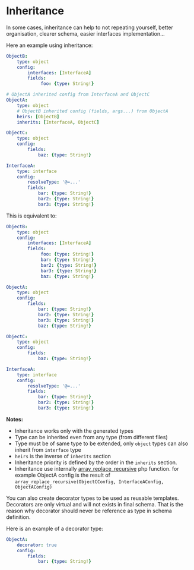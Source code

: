 Inheritance
===========

In some cases, inheritance can help to not repeating yourself, better organisation,
clearer schema, easier interfaces implementation...

Here an example using inheritance:

```yaml
ObjectB:
    type: object
    config:
        interfaces: [InterfaceA]
        fields:
             foo: {type: String!}

# ObjectA inherited config from InterfaceA and ObjectC
ObjectA:
    type: object
    # ObjectB inherited config (fields, args...) from ObjectA
    heirs: [ObjectB]
    inherits: [InterfaceA, ObjectC]

ObjectC:
    type: object
    config:
        fields:
            baz: {type: String!}

InterfaceA:
    type: interface
    config:
        resolveType: '@=...'
        fields:
            bar: {type: String!}
            bar2: {type: String!}
            bar3: {type: String!}
```

This is equivalent to:

```yaml
ObjectB:
    type: object
    config:
        interfaces: [InterfaceA]
        fields:
             foo: {type: String!}
             bar: {type: String!}
             bar2: {type: String!}
             bar3: {type: String!}
             baz: {type: String!}

ObjectA:
    type: object
    config:
        fields:
            bar: {type: String!}
            bar2: {type: String!}
            bar3: {type: String!}
            baz: {type: String!}

ObjectC:
    type: object
    config:
        fields:
            baz: {type: String!}

InterfaceA:
    type: interface
    config:
        resolveType: '@=...'
        fields:
            bar: {type: String!}
            bar2: {type: String!}
            bar3: {type: String!}
```

**Notes:**
 * Inheritance works only with the generated types
 * Type can be inherited even from any type (from different files)
  * Type must be of same type to be extended, only `object` types can also inherit from
    `interface` type
 * `heirs` is the inverse of `inherits` section
 * Inheritance priority is defined by the order in the `inherits` section.
 * Inheritance use internally [array_replace_recursive](http://php.net/manual/en/function.array-replace-recursive.php) php function.
   for example ObjectA config is the result of
   `array_replace_recursive(ObjectCConfig, InterfaceAConfig, ObjectAConfig)`

You can also create decorator types to be used as reusable templates.
Decorators are only virtual and will not exists in final schema.
That is the reason why decorator should never be reference as type in schema definition.

Here is an example of a decorator type:

```yaml
ObjectA:
    decorator: true
    config:
        fields:
            bar: {type: String!}
```
